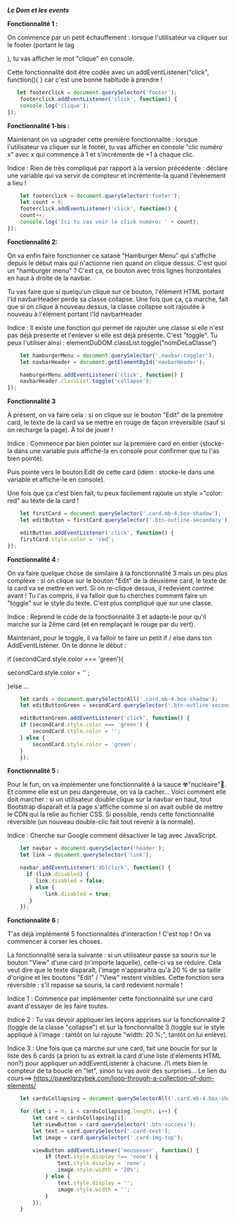 ***Le Dom et les events***


**Fonctionnalité 1 :**

On commence par un petit échauffement : lorsque l'utilisateur va cliquer sur le footer (portant le tag <footer>), tu vas afficher le mot "clique" en console.

Cette fonctionnalité doit être codée avec un addEventListener("click", function(){ } car c'est une bonne habitude à prendre !

```js
   let footerclick = document.querySelector('footer');
    footerclick.addEventListener('click', function() {
    console.log('clique');
});
```
**Fonctionnalité 1-bis :**

Maintenant on va upgrader cette première fonctionnalité : lorsque l'utilisateur va cliquer sur le footer, tu vas afficher en console "clic numéro x" avec x qui commence à 1 et s'incrémente de +1 à chaque clic.

Indice : Rien de très compliqué par rapport à la version précédente : déclare une variable qui va servir de compteur et incrémente-la quand l'évènement a lieu !

```js
    let footerclick = document.querySelector('footer');
    let count = 0;
    footerclick.addEventListener('click', function() {
    count++;
    console.log('Ici tu vas voir le click numéro: ' + count);
});
```
**Fonctionnalité 2:**

On va enfin faire fonctionner ce satané "Hamburger Menu" qui s'affiche depuis le début mais qui n'actionne rien quand on clique dessus. C'est quoi un "hamburger menu" ? C'est ça, ce bouton avec trois lignes horizontales en haut à droite de la navbar.

Tu vas faire que si quelqu'un clique sur ce bouton, l'élément HTML portant l'Id navbarHeader perde sa classe collapse. Une fois que ça, ça marche, fait que si on clique à nouveau dessus, la classe collapse soit rajoutée à nouveau à l'élément portant l'Id navbarHeader

Indice : Il existe une fonction qui permet de rajouter une classe si elle n'est pas déjà présente et l'enlever si elle est déjà présente. C'est "toggle". Tu peux l'utiliser ainsi : elementDuDOM.classList.toggle("nomDeLaClasse")

```js
    let hamburgerMenu = document.querySelector('.navbar-toggler');
    let navbarHeader = document.getElementById('navbarHeader');

    hamburgerMenu.addEventListener('click', function() {
    navbarHeader.classList.toggle('collapse');
});
```
**Fonctionnalité 3**

À présent, on va faire cela : si on clique sur le bouton "Edit" de la première card, le texte de la card va se mettre en rouge de façon irréversible (sauf si on recharge la page). À toi de jouer !

Indice : Commence par bien pointer sur la première card en entier (stocke-la dans une variable puis affiche-la en console pour confirmer que tu l'as bien pointé).

Puis pointe vers le bouton Edit de cette card (idem : stocke-le dans une variable et affiche-le en console).

Une fois que ça c'est bien fait, tu peux facilement rajoute un style ="color: red" au texte de la card !

```js
    let firstCard = document.querySelector('.card.mb-4.box-shadow');
    let editButton = firstCard.querySelector('.btn-outline-secondary');

    editButton.addEventListener('click', function() {
    firstCard.style.color = 'red';
});
```
**Fonctionnalité 4 :**

On va faire quelque chose de similaire à la fonctionnalité 3 mais un peu plus complexe : si on clique sur le bouton "Edit" de la deuxième card, le texte de la card va se mettre en vert. Si on re-clique dessus, il redevient comme avant ! Tu l'as compris, il va falloir que tu cherches comment faire un "toggle" sur le style du texte. C'est plus compliqué que sur une classe.

Indice : Reprend le code de la fonctionnalité 3 et adapte-le pour qu'il marche sur la 2ème card (et en remplaçant le rouge par du vert).

Maintenant, pour le toggle, il va falloir te faire un petit if / else dans ton AddEventListener. On te donne le début :

if (secondCard.style.color === 'green'){

secondCard.style.color = '' ;

}else …

```js
    let cards = document.querySelectorAll('.card.mb-4.box-shadow');
    let editButtonGreen = secondCard.querySelector('.btn-outline-secondary');

    editButtonGreen.addEventListener('click', function() {
    if (secondCard.style.color === 'green') {
        secondCard.style.color = '';
    } else {
        secondCard.style.color = 'green';
    }
    });
```
**Fonctionnalité 5 :**

Pour le fun, on va implémenter une fonctionnalité à la sauce ☢"nucléaire"🤯. Et comme elle est un peu dangereuse, on va la cacher… Voici comment elle doit marcher : si un utilisateur double clique sur la navbar en haut, tout Bootstrap disparaît et la page s'affiche comme si on avait oublié de mettre le CDN qui la relie au fichier CSS. Si possible, rends cette fonctionnalité réversible (un nouveau double-clic fait tout revenir à la normale).

Indice : Cherche sur Google comment désactiver le tag <link> avec JavaScript.

```js
    let navbar = document.querySelector('header');
    let link = document.querySelector('link');

    navbar.addEventListener('dblclick', function() {
      if (link.disabled) {
         link.disabled = false;
       } else {
            link.disabled = true;
       }
    });
```
**Fonctionnalité 6 :**

T'as déjà implémenté 5 fonctionnalités d'interaction ! C'est top ! On va commencer à corser les choses.

La fonctionnalité sera la suivante : si un utilisateur passe sa souris sur le bouton "View" d'une card (n'importe laquelle), celle-ci va se réduire. Cela veut dire que le texte disparaît, l'image n'apparaîtra qu'à 20 % de sa taille d'origine et les boutons "Edit" / "View" restent visibles. Cette fonction sera réversible : s'il repasse sa souris, la card redevient normale !

Indice 1 : Commence par implémenter cette fonctionnalité sur une card avant d'essayer de les faire toutes.

Indice 2 : Tu vas devoir appliquer les leçons apprises sur la fonctionnalité 2 (toggle de la classe "collapse") et sur la fonctionnalité 3 (toggle sur le style appliqué à l'image : tantôt on lui rajoute "width: 20 %;", tantôt on lui enlève).

Indice 3 : Une fois que ça marche sur une card, fait une boucle for sur la liste des 6 cards (a priori tu as extrait la card d'une liste d'éléments HTML non?) pour appliquer un addEventListener à chacune. /!\ mets bien le compteur de ta boucle en "let", sinon tu vas avoir des surprises… Le lien du cours==> https://pawelgrzybek.com/loop-through-a-collection-of-dom-elements/

```js
    let cardsCollapsing = document.querySelectorAll('.card.mb-4.box-shadow');

    for (let i = 0; i < cardsCollapsing.length; i++) {
        let card = cardsCollapsing[i];
        let viewButton = card.querySelector('.btn-success');
        let text = card.querySelector('.card-text');
        let image = card.querySelector('.card-img-top');

        viewButton.addEventListener('mouseover', function() {
            if (text.style.display !== 'none') {
                text.style.display = 'none';
                image.style.width = '20%';
            } else {
                text.style.display = '';
                image.style.width = '';
            }
        });
    }
```


